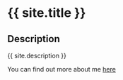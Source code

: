 # {{ site.title }}

## Description

{{ site.description }}

You can find out more about me [here](about.md)
